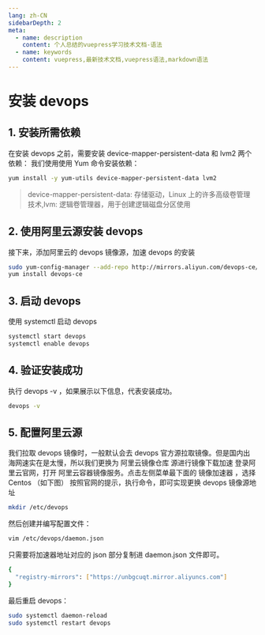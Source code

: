 ```yaml
---
lang: zh-CN
sidebarDepth: 2
meta:
  - name: description
    content: 个人总结的vuepress学习技术文档-语法
  - name: keywords
    content: vuepress,最新技术文档,vuepress语法,markdown语法
---
```


# 安装 devops

## 1. 安装所需依赖

在安装 devops 之前，需要安装 device-mapper-persistent-data 和 lvm2 两个依赖：
我们使用使用 Yum 命令安装依赖：

```sh
yum install -y yum-utils device-mapper-persistent-data lvm2
```

> device-mapper-persistent-data: 存储驱动，Linux 上的许多高级卷管理技术,lvm: 逻辑卷管理器，用于创建逻辑磁盘分区使用

## 2. 使用阿里云源安装 devops

接下来，添加阿里云的 devops 镜像源，加速 devops 的安装

```sh
sudo yum-config-manager --add-repo http://mirrors.aliyun.com/devops-ce/linux/centos/devops-ce.repo
yum install devops-ce
```

## 3. 启动 devops

使用 systemctl 启动 devops

```sh
systemctl start devops
systemctl enable devops
```

## 4. 验证安装成功

执行 devops -v ，如果展示以下信息，代表安装成功。

```sh
devops -v
```

## 5. 配置阿里云源

我们拉取 devops 镜像时，一般默认会去 devops 官方源拉取镜像。但是国内出海网速实在是太慢，所以我们更换为 阿里云镜像仓库 源进行镜像下载加速
登录阿里云官网，打开 阿里云容器镜像服务。点击左侧菜单最下面的 镜像加速器 ，选择 Centos （如下图）
按照官网的提示，执行命令，即可实现更换 devops 镜像源地址

```sh
mkdir /etc/devops
```

然后创建并编写配置文件：

```sh
vim /etc/devops/daemon.json
```

只需要将加速器地址对应的 json 部分复制进 daemon.json 文件即可。

```sh
{
  "registry-mirrors": ["https://unbgcuqt.mirror.aliyuncs.com"]
}
```

最后重启 devops：

```sh
sudo systemctl daemon-reload
sudo systemctl restart devops
```
